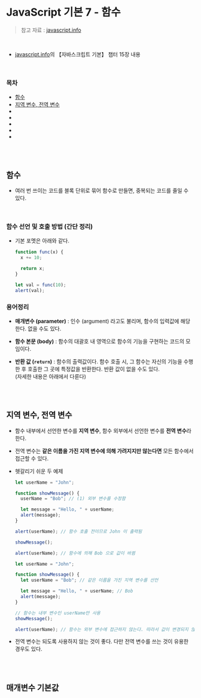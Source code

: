 # JavaScript 기본 7 - 함수

> 참고 자료 : <a href="https://ko.javascript.info/">javascript.info</a>

<br/>

- <a href="https://ko.javascript.info/">javascript.info</a>의 【자바스크립트 기본】 챕터 15장 내용

<br/>

### 목차

- <a href="">함수</a>
- <a href="">지역 변수, 전역 변수</a>
- <a href=""></a>
- <a href=""></a>
- <a href=""></a>
- <a href=""></a>
- <a href=""></a>

<br/><br/>

## 함수

- 여러 번 쓰이는 코드를 블록 단위로 묶어 함수로 만들면, 중복되는 코드를 줄일 수 있다.

<br/>

### 함수 선언 및 호출 방법 (간단 정리)

- 기본 포멧은 아래와 같다.

  ```javascript
  function func(x) {
    x += 10;

    return x;
  }

  let val = func(10);
  alert(val);
  ```

### 용어정리

- <strong>매개변수 (parameter)</strong> : 인수 (argument) 라고도 불리며, 함수의 입력값에 해당한다. 없을 수도 있다.

- <strong>함수 본문 (body)</strong> : 함수의 대괄호 내 영역으로 함수의 기능을 구현하는 코드의 모임이다.

- <strong>반환 값 (<code>return</code>)</strong> : 함수의 출력값이다. 함수 호출 시, 그 함수는 자신의 기능을 수행한 후 호출한 그 곳에 특정값을 반환한다. 반환 값이 없을 수도 있다.  
  (자세한 내용은 아래에서 다룬다)

<br/><br/>

## 지역 변수, 전역 변수

- 함수 내부에서 선언한 변수를 <strong>지역 변수</strong>, 함수 외부에서 선언한 변수를 <strong>전역 변수</strong>라 한다.

- 전역 변수는 <strong>같은 이름을 가진 지역 변수에 의해 가려지지만 않는다면</strong> 모든 함수에서 접근할 수 있다.

- 헷갈리기 쉬운 두 예제

  ```javascript
  let userName = "John";

  function showMessage() {
    userName = "Bob"; // (1) 외부 변수를 수정함

    let message = "Hello, " + userName;
    alert(message);
  }

  alert(userName); // 함수 호출 전이므로 John 이 출력됨

  showMessage();

  alert(userName); // 함수에 의해 Bob 으로 값이 바뀜
  ```

  ```javascript
  let userName = "John";

  function showMessage() {
    let userName = "Bob"; // 같은 이름을 가진 지역 변수를 선언

    let message = "Hello, " + userName; // Bob
    alert(message);
  }

  // 함수는 내부 변수인 userName만 사용
  showMessage();

  alert(userName); // 함수는 외부 변수에 접근하지 않는다. 따라서 값이 변경되지 않고, John이 출력된다.
  ```

- 전역 변수는 되도록 사용하지 않는 것이 좋다. 다만 전역 변수를 쓰는 것이 유용한 경우도 있다.

<br/><br/>

## 매개변수 기본값
